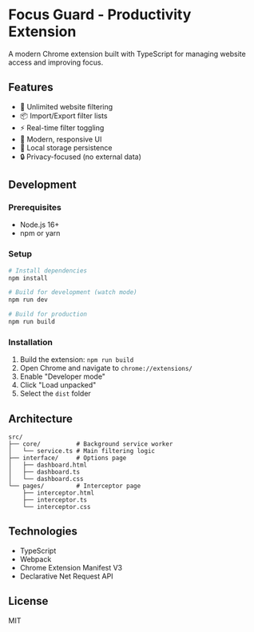 # Focus Guard - Productivity Extension

A modern Chrome extension built with TypeScript for managing website access and improving focus.

## Features

- 🚫 Unlimited website filtering
- 📦 Import/Export filter lists
- ⚡ Real-time filter toggling
- 🎨 Modern, responsive UI
- 💾 Local storage persistence
- 🔒 Privacy-focused (no external data)

## Development

### Prerequisites

- Node.js 16+
- npm or yarn

### Setup

```bash
# Install dependencies
npm install

# Build for development (watch mode)
npm run dev

# Build for production
npm run build
```

### Installation

1. Build the extension: `npm run build`
2. Open Chrome and navigate to `chrome://extensions/`
3. Enable "Developer mode"
4. Click "Load unpacked"
5. Select the `dist` folder

## Architecture

```
src/
├── core/          # Background service worker
│   └── service.ts # Main filtering logic
├── interface/     # Options page
│   ├── dashboard.html
│   ├── dashboard.ts
│   └── dashboard.css
└── pages/         # Interceptor page
    ├── interceptor.html
    ├── interceptor.ts
    └── interceptor.css
```

## Technologies

- TypeScript
- Webpack
- Chrome Extension Manifest V3
- Declarative Net Request API

## License

MIT